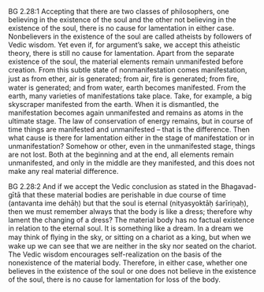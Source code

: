 BG 2.28:1	Accepting that there are two classes of philosophers, one believing in the existence of the soul and the other not believing in the existence of the soul, there is no cause for lamentation in either case. Nonbelievers in the existence of the soul are called atheists by followers of Vedic wisdom. Yet even if, for argument’s sake, we accept this atheistic theory, there is still no cause for lamentation. Apart from the separate existence of the soul, the material elements remain unmanifested before creation. From this subtle state of nonmanifestation comes manifestation, just as from ether, air is generated; from air, ﬁre is generated; from ﬁre, water is generated; and from water, earth becomes manifested. From the earth, many varieties of manifestations take place. Take, for example, a big skyscraper manifested from the earth. When it is dismantled, the manifestation becomes again unmanifested and remains as atoms in the ultimate stage. The law of conservation of energy remains, but in course of time things are manifested and unmanifested – that is the difference. Then what cause is there for lamentation either in the stage of manifestation or in unmanifestation? Somehow or other, even in the unmanifested stage, things are not lost. Both at the beginning and at the end, all elements remain unmanifested, and only in the middle are they manifested, and this does not make any real material difference.

BG 2.28:2	And if we accept the Vedic conclusion as stated in the Bhagavad-gītā that these material bodies are perishable in due course of time (antavanta ime dehāḥ) but that the soul is eternal (nityasyoktāḥ śarīriṇaḥ), then we must remember always that the body is like a dress; therefore why lament the changing of a dress? The material body has no factual existence in relation to the eternal soul. It is something like a dream. In a dream we may think of ﬂying in the sky, or sitting on a chariot as a king, but when we wake up we can see that we are neither in the sky nor seated on the chariot. The Vedic wisdom encourages self-realization on the basis of the nonexistence of the material body. Therefore, in either case, whether one believes in the existence of the soul or one does not believe in the existence of the soul, there is no cause for lamentation for loss of the body.